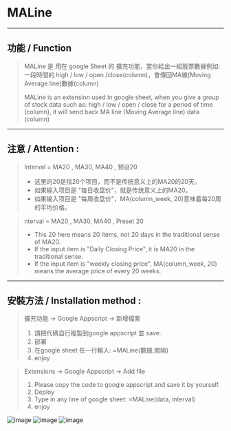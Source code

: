  # MALine  
---
## 功能 / Function

 >  MALine 是 用在 google Sheet 的 擴充功能，當你給出一組股票數據例如:一段時間的 high / low / open /close(column)，會傳回MA線(Moving Average line)數據(column)  
 >  
 >  MALine is an extension used in google sheet, when you give a group of stock data such as: high / low / open / close for a period of time (column), it will send back MA line (Moving Average line) data (column)

---
## 注意 / Attention :

> Interval = MA20 , MA30, MA40 , 预设20 
> * 这里的20是指20个项目，而不是传统意义上的MA20的20天。
> * 如果输入项目是 "每日收盘价"，就是传统意义上的MA20。
> * 如果输入项目是 "每周收盘价"，MA(column_week, 20)意味着每20周的平均价格。


> nterval = MA20 , MA30, MA40 , Preset 20 
> * This 20 here means 20 items, not 20 days in the traditional sense of MA20.
> * If the input item is "Daily Closing Price", it is MA20 in the traditional sense.
> * If the input item is "weekly closing price", MA(column_week, 20) means the average price of every 20 weeks.  

---
## 安裝方法 / Installation method : 

 > 擴充功能 → Google Appscript → 新增檔案  
 > 
 > 1. 請把代碼自行複製到google appscript 並 save.  
 > 2. 部署  
 > 3. 在google sheet 任一行輸入: =MALine(數據,間隔)  
 > 4. enjoy  
 
 > Extensions → Google Appscript → Add file 
 > 
 > 1. Please copy the code to google appscript and save it by yourself.
 > 2. Deploy
 > 3. Type in any line of google sheet: =MALine(data, interval)
 > 4. enjoy

![image](https://user-images.githubusercontent.com/43199731/142760244-983d4cf2-ce05-4953-b386-e5acb7f91a89.png)
![image](https://user-images.githubusercontent.com/43199731/142760266-d5ce02dd-7279-4af2-9b5e-93ee925bc7be.png)
![image](https://user-images.githubusercontent.com/43199731/142759696-3dbbd1df-cf9a-4ef6-accc-dd8946c087a9.png)

